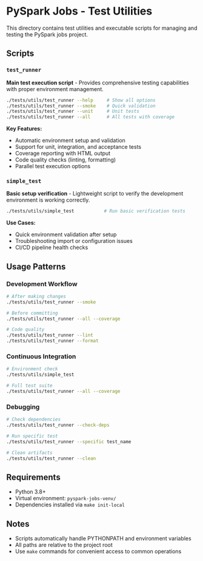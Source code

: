 # PySpark Jobs - Test Utilities

This directory contains test utilities and executable scripts for managing and testing the PySpark jobs project.

## Scripts

### `test_runner`
**Main test execution script** - Provides comprehensive testing capabilities with proper environment management.

```bash
./tests/utils/test_runner --help     # Show all options
./tests/utils/test_runner --smoke    # Quick validation
./tests/utils/test_runner --unit     # Unit tests
./tests/utils/test_runner --all      # All tests with coverage
```

**Key Features:**
- Automatic environment setup and validation
- Support for unit, integration, and acceptance tests
- Coverage reporting with HTML output
- Code quality checks (linting, formatting)
- Parallel test execution options

### `simple_test`
**Basic setup verification** - Lightweight script to verify the development environment is working correctly.

```bash
./tests/utils/simple_test           # Run basic verification tests
```

**Use Cases:**
- Quick environment validation after setup
- Troubleshooting import or configuration issues
- CI/CD pipeline health checks

## Usage Patterns

### Development Workflow
```bash
# After making changes
./tests/utils/test_runner --smoke

# Before committing
./tests/utils/test_runner --all --coverage

# Code quality
./tests/utils/test_runner --lint
./tests/utils/test_runner --format
```

### Continuous Integration
```bash
# Environment check
./tests/utils/simple_test

# Full test suite
./tests/utils/test_runner --all --coverage
```

### Debugging
```bash
# Check dependencies
./tests/utils/test_runner --check-deps

# Run specific test
./tests/utils/test_runner --specific test_name

# Clean artifacts
./tests/utils/test_runner --clean
```

## Requirements

- Python 3.8+
- Virtual environment: `pyspark-jobs-venv/`
- Dependencies installed via `make init-local`

## Notes

- Scripts automatically handle PYTHONPATH and environment variables
- All paths are relative to the project root
- Use `make` commands for convenient access to common operations
